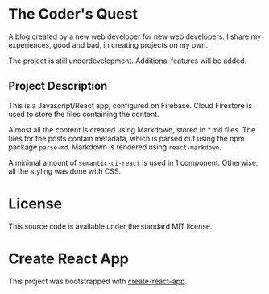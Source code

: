 # The Coder's Quest

A blog created by a new web developer for new web developers. I share my experiences, good and bad, in creating projects on my own.

The project is still underdevelopment. Additional features will be added.

## Project Description

This is a Javascript/React app, configured on Firebase. Cloud Firestore is used to store the files containing the content.

Almost all the content is created using Markdown, stored in \*.md files. The files for the posts contain metadata, which is parsed out using the npm package `parse-md`. Markdown is rendered using `react-markdown`.

A minimal amount of `semantic-ui-react` is used in 1 component. Otherwise, all the styling was done with CSS.

# License

This source code is available under the standard MIT license.

# Create React App

This project was bootstrapped with [create-react-app](https://github.com/facebook/create-react-app).
